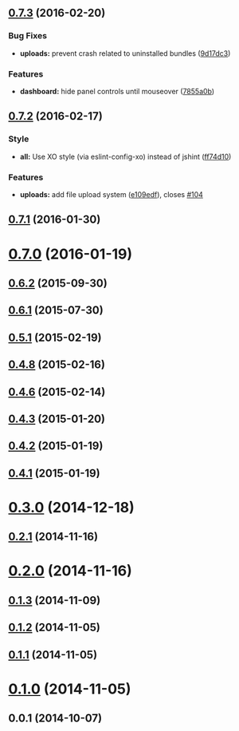 <a name="0.7.3"></a>
## [0.7.3](https://github.com/nodecg/nodecg/compare/v0.7.2...v0.7.3) (2016-02-20)


### Bug Fixes

* **uploads:** prevent crash related to uninstalled bundles ([9d17dc3](https://github.com/nodecg/nodecg/commit/9d17dc3))

### Features

* **dashboard:** hide panel controls until mouseover ([7855a0b](https://github.com/nodecg/nodecg/commit/7855a0b))



<a name="0.7.2"></a>
## [0.7.2](https://github.com/nodecg/nodecg/compare/v0.7.1...v0.7.2) (2016-02-17)

### Style
* **all:** Use XO style (via eslint-config-xo) instead of jshint ([ff74d10](https://github.com/nodecg/nodecg/commit/ff74d10))

### Features

* **uploads:** add file upload system ([e109edf](https://github.com/nodecg/nodecg/commit/e109edf)), closes [#104](https://github.com/nodecg/nodecg/issues/104)



<a name="0.7.1"></a>
## [0.7.1](https://github.com/nodecg/nodecg/compare/v0.7.0...v0.7.1) (2016-01-30)




<a name="0.7.0"></a>
# [0.7.0](https://github.com/nodecg/nodecg/compare/v0.6.2...v0.7.0) (2016-01-19)




<a name="0.6.2"></a>
## [0.6.2](https://github.com/nodecg/nodecg/compare/v0.6.1...v0.6.2) (2015-09-30)




<a name="0.6.1"></a>
## [0.6.1](https://github.com/nodecg/nodecg/compare/v0.6.0...v0.6.1) (2015-07-30)




<a name="0.5.1"></a>
## [0.5.1](https://github.com/nodecg/nodecg/compare/v0.5.0...v0.5.1) (2015-02-19)




<a name="0.4.8"></a>
## [0.4.8](https://github.com/nodecg/nodecg/compare/v0.4.7...v0.4.8) (2015-02-16)




<a name="0.4.6"></a>
## [0.4.6](https://github.com/nodecg/nodecg/compare/v0.4.5...v0.4.6) (2015-02-14)




<a name="0.4.3"></a>
## [0.4.3](https://github.com/nodecg/nodecg/compare/v0.4.2...v0.4.3) (2015-01-20)




<a name="0.4.2"></a>
## [0.4.2](https://github.com/nodecg/nodecg/compare/v0.4.1...v0.4.2) (2015-01-19)




<a name="0.4.1"></a>
## [0.4.1](https://github.com/nodecg/nodecg/compare/v0.4.0...v0.4.1) (2015-01-19)




<a name="0.3.0"></a>
# [0.3.0](https://github.com/nodecg/nodecg/compare/v0.2.1...v0.3.0) (2014-12-18)




<a name="0.2.1"></a>
## [0.2.1](https://github.com/nodecg/nodecg/compare/v0.2.0...v0.2.1) (2014-11-16)




<a name="0.2.0"></a>
# [0.2.0](https://github.com/nodecg/nodecg/compare/v0.1.3...v0.2.0) (2014-11-16)




<a name="0.1.3"></a>
## [0.1.3](https://github.com/nodecg/nodecg/compare/v0.1.2...v0.1.3) (2014-11-09)




<a name="0.1.2"></a>
## [0.1.2](https://github.com/nodecg/nodecg/compare/v0.1.1...v0.1.2) (2014-11-05)




<a name="0.1.1"></a>
## [0.1.1](https://github.com/nodecg/nodecg/compare/0.1.0...v0.1.1) (2014-11-05)




<a name="0.1.0"></a>
# [0.1.0](https://github.com/nodecg/nodecg/compare/0.0.1...0.1.0) (2014-11-05)




<a name="0.0.1"></a>
## 0.0.1 (2014-10-07)




